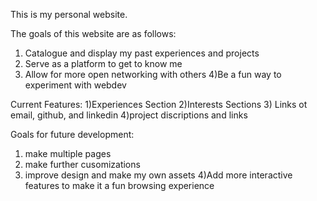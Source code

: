 This is my personal website. 

The goals of this website are as follows:
1) Catalogue and display my past experiences and projects
2) Serve as a platform to get to know me
3) Allow for more open networking with others
4)Be a fun way to experiment with webdev

Current Features:
1)Experiences Section
2)Interests Sections
3) Links ot email, github, and linkedin
4)project discriptions and links 

Goals for future development:
1) make multiple pages
2) make further cusomizations 
3) improve design and make my own assets
4)Add more interactive features to make it a fun browsing experience
